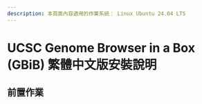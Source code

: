 ```yaml
---
description: 本頁面內容適用的作業系統： Linux Ubuntu 24.04 LTS
---
```


# UCSC Genome Browser in a Box (GBiB) 繁體中文版安裝說明

## 前置作業

